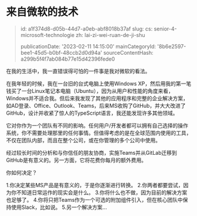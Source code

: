 来自微软的技术
=======

> id: a1f374d8-d05b-44d7-a0eb-abf8018b37af
> slug:
> 	cs: senior-4-microsoft-technologie
> 	zh: lai-zi-wei-ruan-de-ji-shu
> 
> publicationDate: '2023-02-11 14:15:00'
> mainCategoryId: '8b6e2597-bee1-45d5-b0bf-48ccb2d0d94a'
> sourceContentHash: a299b5f4f7ab084b77e15d42396fede0

在我的生活中，我一直错误得可怕的一件事是我对微软的看法。

在我年轻的时候，我在一台旧的台式电脑上使用Windows XP，然后用我的第一笔钱买了一台Linux笔记本电脑（Ubuntu），因为从用户和性能的角度来看，Windows并不适合我。但后来我发现了其他的应用程序和完整的企业解决方案，如AD登录、Office、Outlook、Teams，后来MS收购了GitHub，并大大改进了GitHub，设计并收紧了惊人的TypeScript语言，我还能发现许多其他领域。

它对你作为一个团队有不同的影响。任何用户/开发者都可以拥有自己选择的操作系统，你不需要处理那里的任何事情。但值得考虑的是在全球范围内使用的工具，不仅在团队内部，而且在整个公司，或在你管理的多个公司中使用。

经过较长时间的分析和与你信任的朋友协商，实施Teams并从GitLab迁移到GitHub是有意义的。另一方面，它将花费你每月的额外费用。

你如何决定？

1.你决定某些MS产品是有意义的，于是你逐渐进行转换。
2.你两者都要尝试，因为你不知道日常运作的现实会是什么。
3.你将什么也不做，因为目前的解决方案也足够了。
4.你将只把Teams作为一个可选的附加组件引入，但在核心团队中保持使用Slack，比如说。
5.另一个解决方案...
